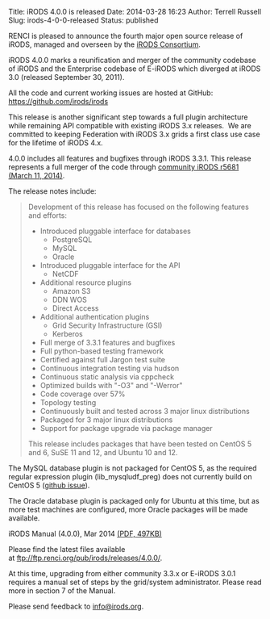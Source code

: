 Title: iRODS 4.0.0 is released
Date: 2014-03-28 16:23
Author: Terrell Russell
Slug: irods-4-0-0-released
Status: published

RENCI is pleased to announce the fourth major open source release of
iRODS, managed and overseen by the [iRODS
Consortium](http://irods-consortium.org/).

iRODS 4.0.0 marks a reunification and merger of the community codebase
of iRODS and the Enterprise codebase of E-iRODS which diverged at iRODS
3.0 (released September 30, 2011).

All the code and current working issues are hosted at GitHub:
<https://github.com/irods/irods>

This release is another significant step towards a full plugin
architecture while remaining API compatible with existing iRODS 3.x
releases.  We are committed to keeping Federation with iRODS 3.x grids a
first class use case for the lifetime of iRODS 4.x.

4.0.0 includes all features and bugfixes through iRODS 3.3.1. This
release represents a full merger of the code through [community iRODS
r5681 (March 11,
2014)](https://github.com/irods/irods-legacy/commit/2a815f477a840b84f5c3891f6a00e1ca439cfc1a).

The release notes include:

> Development of this release has focused on the following features and
> efforts:
>
> -   Introduced pluggable interface for databases
>     -   PostgreSQL
>     -   MySQL
>     -   Oracle
> -   Introduced pluggable interface for the API
>     -   NetCDF
> -   Additional resource plugins
>     -   Amazon S3
>     -   DDN WOS
>     -   Direct Access
> -   Additional authentication plugins
>     -   Grid Security Infrastructure (GSI)
>     -   Kerberos
> -   Full merge of 3.3.1 features and bugfixes
> -   Full python-based testing framework
> -   Certified against full Jargon test suite
> -   Continuous integration testing via hudson
> -   Continuous static analysis via cppcheck
> -   Optimized builds with "-O3" and "-Werror"
> -   Code coverage over 57%
> -   Topology testing
> -   Continuously built and tested across 3 major linux distributions
> -   Packaged for 3 major linux distributions
> -   Support for package upgrade via package manager
>
> This release includes packages that have been tested on CentOS 5 and
> 6, SuSE 11 and 12, and Ubuntu 10 and 12.

The MySQL database plugin is not packaged for CentOS 5, as the required
regular expression plugin (lib\_mysqludf\_preg) does not currently build
on CentOS 5 ([github
issue](https://github.com/mysqludf/lib_mysqludf_preg/issues/13)).

The Oracle database plugin is packaged only for Ubuntu at this time, but
as more test machines are configured, more Oracle packages will be made
available.

iRODS Manual (4.0.0), Mar 2014 [(PDF,
497KB)]({filename}/uploads/2014/03/irods-manual-4.0.0.pdf)

Please find the latest files available
at <ftp://ftp.renci.org/pub/irods/releases/4.0.0/>.

At this time, upgrading from either community 3.3.x or E-iRODS 3.0.1
requires a manual set of steps by the grid/system administrator. Please
read more in section 7 of the Manual.

Please send feedback to <info@irods.org>.
